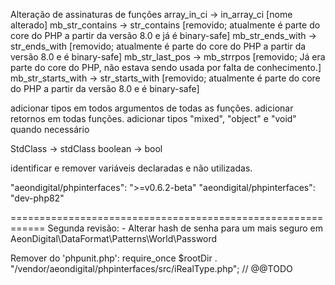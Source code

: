 

Alteração de assinaturas de funções
array_in_ci         -> in_array_ci              [nome alterado]
mb_str_contains     -> str_contains             [removido; atualmente é parte do core do PHP a partir da versão 8.0 e já é binary-safe]
mb_str_ends_with    -> str_ends_with            [removido; atualmente é parte do core do PHP a partir da versão 8.0 e é binary-safe]
mb_str_last_pos     -> mb_strrpos               [removido; Já era parte do core do PHP, não estava sendo usada por falta de conhecimento.]
mb_str_starts_with  -> str_starts_with          [removido; atualmente é parte do core do PHP a partir da versão 8.0 e é binary-safe]




adicionar tipos em todos argumentos de todas as funções.
adicionar retornos em todas funções.
adicionar tipos "mixed", "object" e "void" quando necessário

StdClass    -> stdClass
boolean     -> bool

identificar e remover variáveis declaradas e não utilizadas.


"aeondigital/phpinterfaces": ">=v0.6.2-beta"
"aeondigital/phpinterfaces": "dev-php82"


============================================================
Segunda revisão:
    - Alterar hash de senha para um mais seguro em AeonDigital\DataFormat\Patterns\World\Password

Remover do 'phpunit.php':
    require_once $rootDir . "/vendor/aeondigital/phpinterfaces/src/iRealType.php"; // @@TODO